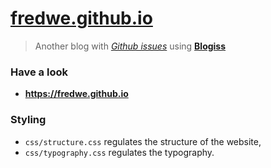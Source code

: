 # [fredwe.github.io](https://fredwe.github.io)

> Another blog with [*Github issues*](https://github.com/FredWe/issue-blog/issues) using [**Blogiss**](https://github.com/FredWe/blogiss)

### Have a look

* **https://fredwe.github.io**

### Styling

* `css/structure.css` regulates the structure of the website,
* `css/typography.css` regulates the typography.
